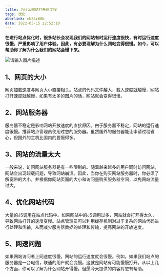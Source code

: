 ```yaml
---
title: 为什么网站打开速度慢
tags: 优化
abbrlink: cb84c60b
date: 2022-05-15 22:52:10
---
```

**在进行站点优化时，很多站长会发现我们的网站有时运行速度很快，有时运行速度很慢，严重影响了用户体验。因此，有必要理解为什么网站变得很慢。如今，可以帮助你了解为什么我们的网站会慢下来。**

![请输入图片描述][1]

## 1、网页的大小

网页加载速度与网页大小直接相关。站点的代码文件越大，载入速度就越慢，网站打开速度就越慢，如果有太多的图片的话，网站就会变得很慢。

## 2、网站服务器

服务器不稳定是影响网站开放速度的直接原因。由于服务器不稳定，网站的运行速度很慢。推荐站点管理员使用过您的服务器。虽然国外的服务器能让申请过程省心，但国外的主机比国内的要慢得多。

## 3、网站的流量太大

一般来说，访问网站服务器是有一些限制的。随着越来越多的用户同时访问网站，网站会出现超载问题，导致网站崩溃。因此，当你在购买网站服务器时，你必须了解宽带的大小，并根据你网站页面的大小和访问量购买服务器空间，以免网站流量过大。

## 4、优化网站代码

大量的JS调用在站点代码中。如果网站中的JS调用过多，网站就会打开得太久，导致网站打开的速度变慢。站点管理员可以利用缓存机制对过于复杂的网站代码进行处理和传输，从而减少服务器数据的处理和传输，提高网站的开放速度。

## 5、网速问题

如果网站访问者上网速度很慢，网站的运行速度就会很慢。例如，如果我们站点的服务器是一台电信，联通的用户就会变慢。这就是网站有可能慢慢打开。从以上几个方面，你可以了解为什么网站开得慢。但愿今天提供的内容对您有帮助。


  [1]: https://i04piccdn.sogoucdn.com/71e4070db5223598
